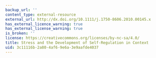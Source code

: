 ```yaml
---
backup_url: ''
content_type: external-resource
external_url: http://dx.doi.org/10.1111/j.1750-8606.2010.00145.x
has_external_licence_warning: true
has_external_license_warning: true
is_broken: ''
license: https://creativecommons.org/licenses/by-nc-sa/4.0/
title: Stress and the Development of Self-Regulation in Context
uid: 3c11116b-2a80-4af6-9e6a-3e9aafde4037
---
```

